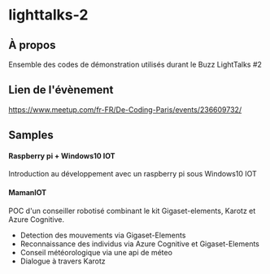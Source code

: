 # lighttalks-2

## À propos
Ensemble des codes de démonstration utilisés durant le Buzz LightTalks #2

## Lien de l'évènement 
https://www.meetup.com/fr-FR/De-Coding-Paris/events/236609732/

## Samples

#### Raspberry pi + Windows10 IOT
Introduction au développement avec un raspberry pi sous Windows10 IOT

#### MamanIOT
POC d'un conseiller robotisé combinant le kit Gigaset-elements, Karotz et Azure Cognitive.
* Detection des mouvements via Gigaset-Elements
* Reconnaissance des individus via Azure Cognitive et Gigaset-Elements
* Conseil météorologique via une api de méteo
* Dialogue à travers Karotz
